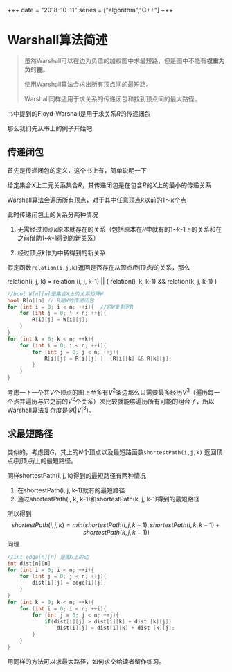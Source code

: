 +++
date = "2018-10-11"
series = ["algorithm","C++"]
+++

# Warshall算法简述

> 虽然Warshall可以在边为负值的加权图中求最短路，但是图中不能有**权重为负**的**圈**。
>
> 使用Warshall算法会求出所有顶点间的最短路。
>
> Warshall同样适用于求关系的传递闭包和找到顶点间的最大路径。

书中提到的Floyd-Warshall是用于求关系$R$的传递闭包

那么我们先从书上的例子开始吧

## 传递闭包

首先是传递闭包的定义，这个书上有，简单说明一下

给定集合$X$上二元关系集合$R$，其传递闭包是在包含$R$的$X$上的最小的传递关系

Warshall算法会遍历所有顶点，对于其中任意顶点$k$以前的$1～k$个点

此时传递闭包上的关系分两种情况

1. 无需经过顶点$k$原本就存在的关系（包括原本在$R$中就有的1~$k$-1上的关系和在之前借助1~$k$-1得到的新关系）

2. 经过顶点$k$作为中转得到的新关系

假定函数`relation(i,j,k)`返回是否存在从顶点$i$到顶点$j$的关系，那么

relation(i, j, k) = relation (i, j, k-1) || ( relation(i, k, k-1) && relation(k, j, k-1) )

```C++
//bool W[n][n]是集合X上的关系矩阵W
bool R[n][n] // R是W的传递闭包
for (int i = 0; i < n; ++i){  //将W复制到R
    for (int j = 0; j < n; ++j){
        R[i][j] = W[i][j];
    }
}
for (int k = 0; k < n; ++k){
    for (int i = 0; i < n; ++i){
    	for (int j = 0; j < n; ++j){
        	R[i][j] = R[i][j] || (R[i][k] && R[k][j];
    	}
	}
}
```

考虑一下一个共$V$个顶点的图上至多有$V^2$条边那么只需要最多经历$V^3$（遍历每一个点并遍历与它之前的$V^2$个关系）次比较就能够遍历所有可能的组合了，所以Warshall算法复杂度是$\Theta (|V|^3)$。

## 求最短路径

类似的，考虑图$G$，其上的$N$个顶点以及最短路函数`shortestPath(i,j,k)` 返回顶点$i$到顶点$j​$上的最短路径。

同样shortestPath(i, j, k)得到的最短路径有两种情况

1. 在shortestPath(i, j, k-1)就有的最短路径
2. 通过shortestPath(i, k, k-1)和shortestPath(k, j, k-1)得到的最短路径

所以得到
$$
shortestPath(i, j, k) = min( shortestPath(i, j, k-1) , shortestPath(i, k, k-1)+shortestPath(k, j, k-1))
$$
同理

```C++
//int edge[n][n] 是图G上的边
int dist[n][n]
for (int i = 0; i < n; ++i){  
    for (int j = 0; j < n; ++j){
        dist[i][j] = edge[i][j];
    }
}
for (int k = 0; k < n; ++k){
    for (int i = 0; i < n; ++i){
    	for (int j = 0; j < n; ++j){
    		if(dist[i][j] > dist[i][k] + dist [k][j])
        		dist[i][j] = dist[i][k] + dist [k][j];
    	}
	}
}
```



用同样的方法可以求最大路径，如何求交给读者留作练习。

